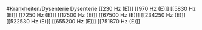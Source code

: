 #Krankheiten/Dysenterie
Dysenterie
[[230 Hz (E)]]
[[970 Hz (E)]]
[[5830 Hz (E)]]
[[7250 Hz (E)]]
[[17500 Hz (E)]]
[[67500 Hz (E)]]
[[234250 Hz (E)]]
[[522530 Hz (E)]]
[[655200 Hz (E)]]
[[751870 Hz (E)]]